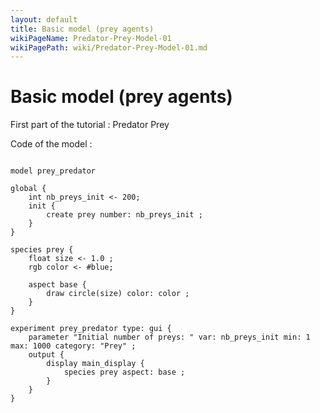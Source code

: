 ```yaml
---
layout: default
title: Basic model (prey agents)
wikiPageName: Predator-Prey-Model-01
wikiPagePath: wiki/Predator-Prey-Model-01.md
---
```

# Basic model (prey agents)


First part of the tutorial : Predator Prey


Code of the model : 

```

model prey_predator

global {
	int nb_preys_init <- 200;
	init {
		create prey number: nb_preys_init ;
	}
}

species prey {
	float size <- 1.0 ;
	rgb color <- #blue;
		
	aspect base {
		draw circle(size) color: color ;
	}
} 

experiment prey_predator type: gui {
	parameter "Initial number of preys: " var: nb_preys_init min: 1 max: 1000 category: "Prey" ;
	output {
		display main_display {
			species prey aspect: base ;
		}
	}
}

 
```

